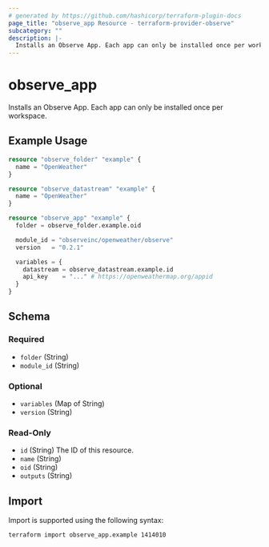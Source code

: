 ```yaml
---
# generated by https://github.com/hashicorp/terraform-plugin-docs
page_title: "observe_app Resource - terraform-provider-observe"
subcategory: ""
description: |-
  Installs an Observe App. Each app can only be installed once per workspace.
---
```

# observe_app

Installs an Observe App. Each app can only be installed once per workspace.
## Example Usage
```terraform
resource "observe_folder" "example" {
  name = "OpenWeather"
}

resource "observe_datastream" "example" {
  name = "OpenWeather"
}

resource "observe_app" "example" {
  folder = observe_folder.example.oid

  module_id = "observeinc/openweather/observe"
  version   = "0.2.1"

  variables = {
    datastream = observe_datastream.example.id
    api_key    = "..." # https://openweathermap.org/appid
  }
}
```
<!-- schema generated by tfplugindocs -->
## Schema

### Required

- `folder` (String)
- `module_id` (String)

### Optional

- `variables` (Map of String)
- `version` (String)

### Read-Only

- `id` (String) The ID of this resource.
- `name` (String)
- `oid` (String)
- `outputs` (String)
## Import
Import is supported using the following syntax:
```shell
terraform import observe_app.example 1414010
```
